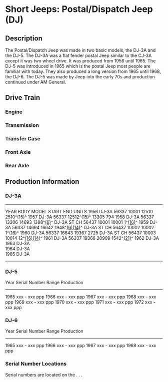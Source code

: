 # Short Jeeps: Postal/Dispatch Jeep (DJ)

## Description

The Postal/Dispatch Jeep was made in two basic models, the DJ-3A and the DJ-5. The DJ-3A was a flat fender postal Jeep similar to the CJ-3A except it was two wheel drive. It was produced from 1956 until 1965. The DJ-5 was introduced in 1965 which is the postal Jeep most people are familiar with today. They also produced a long version from 1965 until 1968, the DJ-6. The DJ-5 was made by Jeep into the early 70s and production continued under AM General.

## Drive Train

### Engine

### Transmission

### Transfer Case

### Front Axle

### Rear Axle

## Production Information

### DJ-3A

  ------ ------------- ------- --------------------------------------- ------- ------------------------------------------------------------------
  YEAR   BODY          MODEL   START                                   END     UNITS
  1956   DJ-3A         56337   10001                                   12510   2510^[(15)](/history/index.html#15)^
  1957   DJ-3A         56337   12512^[(15)](/history/index.html#15)^   13305   794
  1958   DJ-3A         56337   13306                                   14693   1388^[(6)](/history/index.html#6)^
         DJ-3A ST CH   56437   10001                                   10001   1^[(16)](/history/index.html#16)^
  1959   DJ-3A         56337   14694                                   16642   1948^[(6)](/history/index.html#6)[(14)](/history/index.html#14)^
         DJ-3A ST CH   56437   10002                                   10002   1^[(16)](/history/index.html#16)^
  1960   DJ-3A         56337   16643                                   19367   2725
         DJ-3A ST CH   56437   10003                                   10014   12^[(16)](/history/index.html#16)[(14)](/history/index.html#14)^
  1961   DJ-3A         56337   19368                                   20909   1542^[(21)](/history/index.html#21)^
  1962   DJ-3A                                                                 
  1963   DJ-3A                                                                 
  1964   DJ-3A                                                                 
  1965   DJ-3A                                                                 
  ------ ------------- ------- --------------------------------------- ------- ------------------------------------------------------------------

### DJ-5

  Year   Serial Number Range   Production
  ------ --------------------- ------------
  1965   xxx - xxx             ppp
  1966   xxx - xxx             ppp
  1967   xxx - xxx             ppp
  1968   xxx - xxx             ppp
  1969   xxx - xxx             ppp
  1970   xxx - xxx             ppp
  1971   xxx - xxx             ppp
  1972   xxx - xxx             ppp

### DJ-6

  Year   Serial Number Range   Production
  ------ --------------------- ------------
  1965   xxx - xxx             ppp
  1966   xxx - xxx             ppp
  1967   xxx - xxx             ppp
  1968   xxx - xxx             ppp

### Serial Number Locations

Serial numbers are located on the . . .
